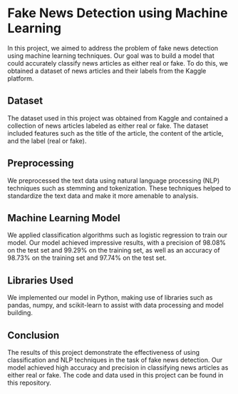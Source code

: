 # Fake News Detection using Machine Learning
In this project, we aimed to address the problem of fake news detection using machine learning techniques. Our goal was to build a model that could accurately classify news articles as either real or fake. To do this, we obtained a dataset of news articles and their labels from the Kaggle platform.

## Dataset
The dataset used in this project was obtained from Kaggle and contained a collection of news articles labeled as either real or fake. The dataset included features such as the title of the article, the content of the article, and the label (real or fake).

## Preprocessing
We preprocessed the text data using natural language processing (NLP) techniques such as stemming and tokenization. These techniques helped to standardize the text data and make it more amenable to analysis.

## Machine Learning Model
We applied classification algorithms such as logistic regression to train our model. Our model achieved impressive results, with a precision of 98.08% on the test set and 99.29% on the training set, as well as an accuracy of 98.73% on the training set and 97.74% on the test set.

## Libraries Used
We implemented our model in Python, making use of libraries such as pandas, numpy, and scikit-learn to assist with data processing and model building.

## Conclusion
The results of this project demonstrate the effectiveness of using classification and NLP techniques in the task of fake news detection. Our model achieved high accuracy and precision in classifying news articles as either real or fake. The code and data used in this project can be found in this repository.
